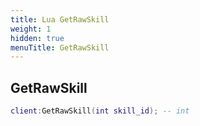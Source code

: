 ```yaml
---
title: Lua GetRawSkill
weight: 1
hidden: true
menuTitle: GetRawSkill
---
```

## GetRawSkill
```lua
client:GetRawSkill(int skill_id); -- int
```